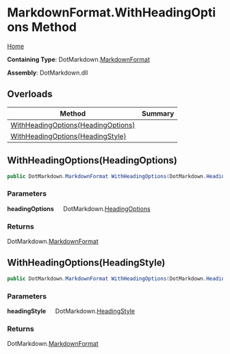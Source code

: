 # MarkdownFormat\.WithHeadingOptions Method

[Home](../../../README.md)

**Containing Type**: DotMarkdown\.[MarkdownFormat](../README.md)

**Assembly**: DotMarkdown\.dll

## Overloads

| Method | Summary |
| ------ | ------- |
| [WithHeadingOptions(HeadingOptions)](#DotMarkdown_MarkdownFormat_WithHeadingOptions_DotMarkdown_HeadingOptions_) | |
| [WithHeadingOptions(HeadingStyle)](#DotMarkdown_MarkdownFormat_WithHeadingOptions_DotMarkdown_HeadingStyle_) | |

## WithHeadingOptions\(HeadingOptions\) <a name="DotMarkdown_MarkdownFormat_WithHeadingOptions_DotMarkdown_HeadingOptions_"></a>

```csharp
public DotMarkdown.MarkdownFormat WithHeadingOptions(DotMarkdown.HeadingOptions headingOptions)
```

### Parameters

**headingOptions** &emsp; DotMarkdown\.[HeadingOptions](../../HeadingOptions/README.md)

### Returns

DotMarkdown\.[MarkdownFormat](../README.md)

## WithHeadingOptions\(HeadingStyle\) <a name="DotMarkdown_MarkdownFormat_WithHeadingOptions_DotMarkdown_HeadingStyle_"></a>

```csharp
public DotMarkdown.MarkdownFormat WithHeadingOptions(DotMarkdown.HeadingStyle headingStyle)
```

### Parameters

**headingStyle** &emsp; DotMarkdown\.[HeadingStyle](../../HeadingStyle/README.md)

### Returns

DotMarkdown\.[MarkdownFormat](../README.md)

